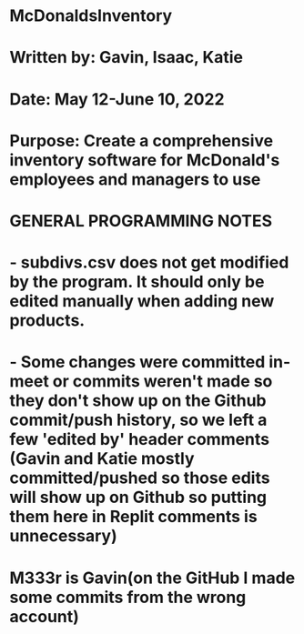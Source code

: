 # McDonaldsInventory

# Written by: Gavin, Isaac, Katie

# Date: May 12-June 10, 2022

# Purpose: Create a comprehensive inventory software for McDonald's employees and managers to use

# GENERAL PROGRAMMING NOTES

# - subdivs.csv does not get modified by the program. It should only be edited manually when adding new products.

# - Some changes were committed in-meet or commits weren't made so they don't show up on the Github commit/push history, so we left a few 'edited by' header comments (Gavin and Katie mostly committed/pushed so those edits will show up on Github so putting them here in Replit comments is unnecessary)

# M333r is Gavin(on the GitHub I made some commits from the wrong account)